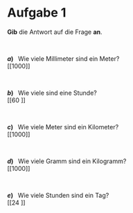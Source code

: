 <!--
version:  0.0.1

language: de

@style
input {
    text-align: center;
}

.flex-container {
    display: flex;
    flex-wrap: wrap;
    align-items: stretch;
    gap: 20px;
}

.flex-child {
    flex: 1;
    min-width: 350px;
    margin-right: 20px;
}

@media (max-width: 400px) {
    .flex-child {
        flex: 100%;
        margin-right: 0;
    }
}
@end

formula: \carry   \textcolor{red}{\scriptsize #1}
formula: \digit   \rlap{\carry{#1}}\phantom{#2}#2
formula: \permil  \text{‰}

import: https://raw.githubusercontent.com/liaTemplates/algebrite/master/README.md
import: https://raw.githubusercontent.com/LiaTemplates/Tikz-Jax/main/README.md

script: https://cdn.jsdelivr.net/gh/LiaTemplates/Tikz-Jax@main/dist/index.js

@round
<script>
  let value = `@input`;
  if (value.startsWith("@")) {
    ""
  } else {
    value = JSON.parse(value);
    value = value[0]
    value = value.replace(/,/g, ".");
    value = parseFloat(value);
    value = Math.round(value * Math.pow(10,@1)) / Math.pow(10,@1);
    value == @0
  }
</script>
@end

tags: Einheiten, Länge, Zeit, Masse, sehr leicht

-->




# Aufgabe 1

**Gib** die Antwort auf die Frage **an**.

<br>

__$a)\;\;$__ Wie viele Millimeter sind ein Meter? \
[[1000]]

<br>

__$b)\;\;$__ Wie viele  sind eine Stunde? \
[[60  ]]

<br>

__$c)\;\;$__ Wie viele Meter sind ein Kilometer? \
[[1000]]

<br>

__$d)\;\;$__ Wie viele Gramm sind ein Kilogramm? \
[[1000]]

<br>

__$e)\;\;$__ Wie viele Stunden sind ein Tag? \
[[24  ]]


<br>
<br>
<br>
<br>
<br>